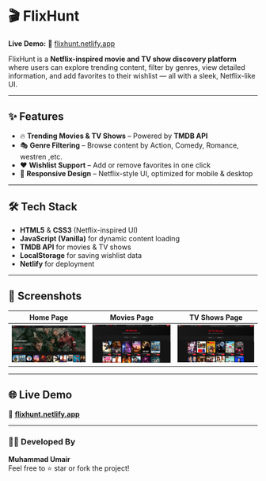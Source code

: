 # 🎬 FlixHunt

**Live Demo:** 🔗 [flixhunt.netlify.app](https://flixhunt.netlify.app)  

FlixHunt is a **Netflix-inspired movie and TV show discovery platform** where users can explore trending content, filter by genres, view detailed information, and add favorites to their wishlist — all with a sleek, Netflix-like UI.  

---

## ✨ Features
- 🔥 **Trending Movies & TV Shows** – Powered by **TMDB API**   
- 🎭 **Genre Filtering** – Browse content by Action, Comedy, Romance, westren ,etc.  
- ❤️ **Wishlist Support** – Add or remove favorites in one click  
- 📱 **Responsive Design** – Netflix-style UI, optimized for mobile & desktop  

---

## 🛠 Tech Stack
- **HTML5** & **CSS3** (Netflix-inspired UI)  
- **JavaScript (Vanilla)** for dynamic content loading  
- **TMDB API** for movies & TV shows  
- **LocalStorage** for saving wishlist data  
- **Netlify** for deployment  

---

## 📸 Screenshots

| Home Page | Movies Page | TV Shows Page |
|-----------|------------|------------|
| ![Home](images/home.png) | ![Movies](images/movies.png) | ![TV Show](images/tvshows.png) |



---

## 🌐 Live Demo
🔗 **[flixhunt.netlify.app](https://flixhunt.netlify.app)**  

---

### 👨‍💻 Developed By
**Muhammad Umair**  
Feel free to ⭐ star or fork the project!

